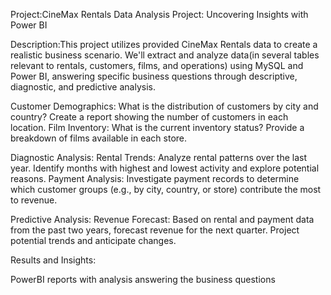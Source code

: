 Project:CineMax Rentals Data Analysis Project: Uncovering Insights with Power BI

Description:This project utilizes provided CineMax Rentals data to create a realistic business scenario. We'll extract and analyze data(in several tables relevant to rentals, customers, films, and operations) using MySQL and Power BI, answering specific business questions through descriptive, diagnostic, and predictive analysis.

Customer Demographics: What is the distribution of customers by city and country? Create a report showing the number of customers in each location.
Film Inventory: What is the current inventory status? Provide a breakdown of films available in each store.

Diagnostic Analysis:
Rental Trends: Analyze rental patterns over the last year. Identify months with highest and lowest activity and explore potential reasons.
Payment Analysis: Investigate payment records to determine which customer groups (e.g., by city, country, or store) contribute the most to revenue.

Predictive Analysis:
Revenue Forecast: Based on rental and payment data from the past two years, forecast revenue for the next quarter. Project potential trends and anticipate changes.


Results and Insights:

PowerBI reports with analysis answering the business questions
